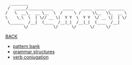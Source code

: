 ~~~ txt
  ________                                           
 /  _____/___________    _____   _____ _____ _______ 
/   \  __\_  __ \__  \  /     \ /     \\__  \\_  __ \
\    \_\  \  | \// __ \|  Y Y  \  Y Y  \/ __ \|  | \/
 \______  /__|  (____  /__|_|  /__|_|  (____  /__|   
        \/           \/      \/      \/     \/       
~~~

[BACK](../README.md)

- [pattern bank](./pattern_bank.md)
- [grammar structures](grammar_structures.md)
- [verb conjugation](./verb_conjugation.md)
